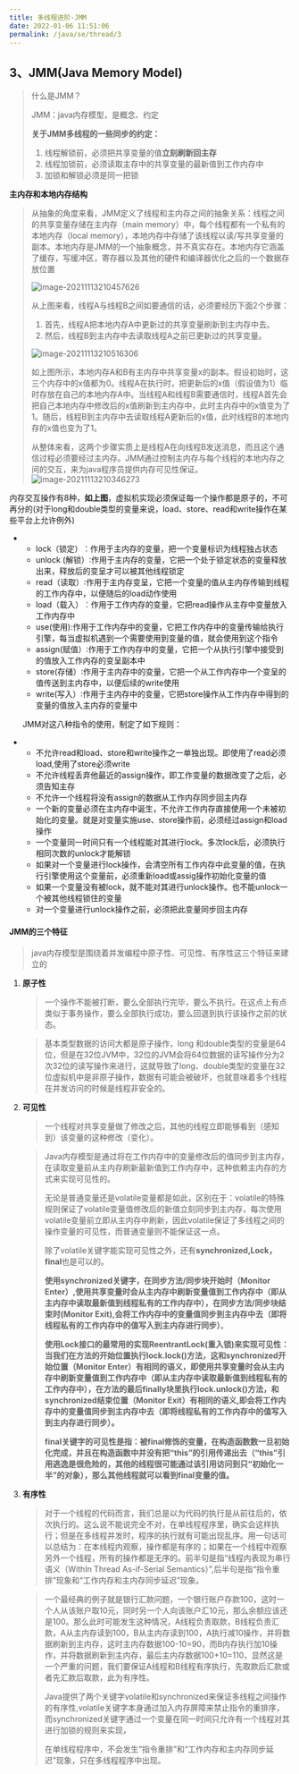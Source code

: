 ```yaml
---
title: 多线程进阶-JMM
date: 2022-01-06 11:51:06
permalink: /java/se/thread/3
---
```


## 3、JMM(Java Memory Model)

> 什么是JMM？
>
> JMM：java内存模型，是概念、约定
>
> **关于JMM多线程的一些同步的约定：**
>
> 1. 线程解锁前，必须把共享变量的值**立刻刷新回主存**
> 2. 线程加锁前，必须读取主存中的共享变量的最新值到工作内存中
> 3. 加锁和解锁必须是同一把锁



**主内存和本地内存结构**

> 从抽象的角度来看，JMM定义了线程和主内存之间的抽象关系：线程之间的共享变量存储在主内存（main memory）中，每个线程都有一个私有的本地内存（local memory），本地内存中存储了该线程以读/写共享变量的副本。本地内存是JMM的一个抽象概念，并不真实存在。本地内存它涵盖了缓存，写缓冲区，寄存器以及其他的硬件和编译器优化之后的一个数据存放位置
>
> 
>
> ![image-20211113210457626](https://gitee.com/hnistzdk/picture/raw/master/images/202201061159316.png)
>
> 从上图来看，线程A与线程B之间如要通信的话，必须要经历下面2个步骤：
>
> 1. 首先，线程A把本地内存A中更新过的共享变量刷新到主内存中去。
> 2. 然后，线程B到主内存中去读取线程A之前已更新过的共享变量。
>
> ![image-20211113210516306](https://gitee.com/hnistzdk/picture/raw/master/images/image-20211113210516306.png)
>
> 
>
> 如上图所示，本地内存A和B有主内存中共享变量x的副本。假设初始时，这三个内存中的x值都为0。线程A在执行时，把更新后的x值（假设值为1）临时存放在自己的本地内存A中。当线程A和线程B需要通信时，线程A首先会把自己本地内存中修改后的x值刷新到主内存中，此时主内存中的x值变为了1。随后，线程B到主内存中去读取线程A更新后的x值，此时线程B的本地内存的x值也变为了1。
>
> 从整体来看，这两个步骤实质上是线程A在向线程B发送消息，而且这个通信过程必须要经过主内存。JMM通过控制主内存与每个线程的本地内存之间的交互，来为java程序员提供内存可见性保证。
> ![image-20211113210346273](https://gitee.com/hnistzdk/picture/raw/master/images/202201061159419.png)



内存交互操作有8种，**如上图**，虚拟机实现必须保证每一个操作都是原子的，不可再分的(对于long和double类型的变量来说，load、store、read和write操作在某些平台上允许例外)

- - lock（锁定）︰作用于主内存的变量，把一个变量标识为线程独占状态
  - unlock (解锁）∶作用于主内存的变量，它把一个处于锁定状态的变量释放出来，释放后的变呈才可以被其他线程锁定
  - read（读取）∶作用于主内存变呈，它把一个变量的值从主内存传输到线程的工作内存中，以便随后的load动作使用
  - load（载入）︰作用于工作内存的变量，它把read操作从主存中变量放入工作内存中
  - use(使用):作用于工作内存中的变量，它把工作内存中的变量传输给执行引擎，每当虚拟机遇到一个需要使用到变量的值，就会使用到这个指令
  - assign(赋值）∶作用于工作内存中的变量，它把一个从执行引擎中接受到的值放入工作内存的变呈副本中
  - store(存储）∶作用于主内存中的变量，它把一个从工作内存中一个变呈的值传送到主内存中，以便后续的write使用
  - write(写入）∶作用于主内存中的变量，它把store操作从工作内存中得到的变量的值放入主内存的变量中

  JMM对这八种指令的使用，制定了如下规则：

- - 不允许read和load、store和write操作之一单独出现。即使用了read必须load,使用了store必须write
  - 不允许线程丢弃他最近的assign操作，即工作变量的数据改变了之后，必须告知主存
  - 不允许一个线程将没有assign的数据从工作内存同步回主内存
  - 一个新的变量必须在主内存中诞生，不允许工作内存直接使用一个未被初始化的变量。就是对变量实施use、store操作前，必须经过assign和load操作
  - 一个变量同一时间只有一个线程能对其进行lock。多次lock后，必须执行相同次数的unlock才能解锁
  - 如果对一个变量进行lock操作，会清空所有工作内存中此变量的值，在执行引擎使用这个变量前，必须重新load或assig操作初始化变量的值
  - 如果一个变量没有被lock，就不能对其进行unlock操作。也不能unlock一个被其他线程锁住的变量
  - 对一个变量进行unlock操作之前，必须把此变量同步回主内存



#### JMM的三个特征

> java内存模型是围绕着并发编程中原子性、可见性、有序性这三个特征来建立的

1. **原子性**

   > 一个操作不能被打断，要么全部执行完毕，要么不执行。在这点上有点类似于事务操作，要么全部执行成功，要么回退到执行该操作之前的状态。

   > 基本类型数据的访问大都是原子操作，long 和double类型的变量是64位，但是在32位JVM中，32位的JVM会将64位数据的读写操作分为2次32位的读写操作来进行，这就导致了long、double类型的变量在32位虚拟机中是非原子操作，数据有可能会被破坏，也就意味着多个线程在并发访问的时候是线程非安全的。

2. **可见性**

   > 一个线程对共享变量做了修改之后，其他的线程立即能够看到（感知到）该变量的这种修改（变化）。

   > Java内存模型是通过将在工作内存中的变量修改后的值同步到主内存，在读取变量前从主内存刷新最新值到工作内存中，这种依赖主内存的方式来实现可见性的。
   >
   > 无论是普通变量还是volatile变量都是如此，区别在于：volatile的特殊规则保证了volatile变量值修改后的新值立刻同步到主内存，每次使用volatile变量前立即从主内存中刷新，因此volatile保证了多线程之间的操作变量的可见性，而普通变量则不能保证这一点。
   >
   > 除了volatile关键字能实现可见性之外，还有**synchronized,Lock，final**也是可以的。
   >
   > **使用synchronized关键字，在同步方法/同步块开始时（Monitor Enter）,使用共享变量时会从主内存中刷新变量值到工作内存中（即从主内存中读取最新值到线程私有的工作内存中），在同步方法/同步块结束时(Monitor Exit),会将工作内存中的变量值同步到主内存中去（即将线程私有的工作内存中的值写入到主内存进行同步）**。
   >
   > **使用Lock接口的最常用的实现ReentrantLock(重入锁)来实现可见性：当我们在方法的开始位置执行lock.lock()方法，这和synchronized开始位置（Monitor Enter）有相同的语义，即使用共享变量时会从主内存中刷新变量值到工作内存中（即从主内存中读取最新值到线程私有的工作内存中），在方法的最后finally块里执行lock.unlock()方法，和synchronized结束位置（Monitor Exit）有相同的语义,即会将工作内存中的变量值同步到主内存中去（即将线程私有的工作内存中的值写入到主内存进行同步）。**
   >
   > **final关键字的可见性是指：被final修饰的变量，在构造函数数一旦初始化完成，并且在构造函数中并没有把“this”的引用传递出去（“this”引用逃逸是很危险的，其他的线程很可能通过该引用访问到只“初始化一半”的对象），那么其他线程就可以看到final变量的值。**

3. **有序性**

   > 对于一个线程的代码而言，我们总是以为代码的执行是从前往后的，依次执行的。这么说不能说完全不对，在单线程程序里，确实会这样执行；但是在多线程并发时，程序的执行就有可能出现乱序。用一句话可以总结为：在本线程内观察，操作都是有序的；如果在一个线程中观察另外一个线程，所有的操作都是无序的。前半句是指“线程内表现为串行语义（WithIn Thread As-if-Serial Semantics）”,后半句是指“指令重排”现象和“工作内存和主内存同步延迟”现象。

   > 一个最经典的例子就是银行汇款问题，一个银行账户存款100，这时一个人从该账户取10元，同时另一个人向该账户汇10元，那么余额应该还是100。那么此时可能发生这种情况，A线程负责取款，B线程负责汇款，A从主内存读到100，B从主内存读到100，A执行减10操作，并将数据刷新到主内存，这时主内存数据100-10=90，而B内存执行加10操作，并将数据刷新到主内存，最后主内存数据100+10=110，显然这是一个严重的问题，我们要保证A线程和B线程有序执行，先取款后汇款或者先汇款后取款，此为有序性。
   >
   > Java提供了两个关键字volatile和synchronized来保证多线程之间操作的有序性,volatile关键字本身通过加入内存屏障来禁止指令的重排序，而synchronized关键字通过一个变量在同一时间只允许有一个线程对其进行加锁的规则来实现，
   >
   > 在单线程程序中，不会发生“指令重排”和“工作内存和主内存同步延迟”现象，只在多线程程序中出现。

